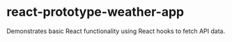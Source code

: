 # react-prototype-weather-app
Demonstrates basic React functionality using React hooks to fetch API data.
